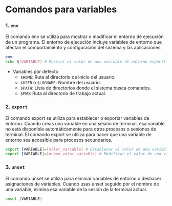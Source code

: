 # Comandos para variables

### 1. `env`

El comando env se utiliza para mostrar o modificar el entorno de ejecución de un programa. El entorno de ejecución incluye variables de entorno que afectan el comportamiento y configuración del sistema y las aplicaciones.

```bash
env
echo $[VARIABLE] # Mostrar el valor de una variable de entorno específica.
```

- Variables por defecto
  - `$HOME`: Ruta al directorio de inicio del usuario.
  - `$USER` o `$LOGNAME`: Nombre del usuario.
  - `$PATH`: Lista de directorios donde el sistema busca comandos.
  - `$PWD`: Ruta al directorio de trabajo actual.

### 2. `export`

El comando export se utiliza para establecer o exportar variables de entorno. Cuando creas una variable en una sesión de terminal, esa variable no está disponible automáticamente para otros procesos o sesiones de terminal. El comando export se utiliza para hacer que una variable de entorno sea accesible para procesos secundarios.

```bash
export [VARIABLE]=[valor_variable] # Establecer el valor de una variable de entorno.
export [VARIABLE]=[nuevo_valor_variable] # Modificar el valor de una variable de entorno existente.

```

### 3. `unset`

El comando unset se utiliza para eliminar variables de entorno o deshacer asignaciones de variables. Cuando usas unset seguido por el nombre de una variable, elimina esa variable de la sesión de la terminal actual.

```bash
unset [VARIABLE]
```
